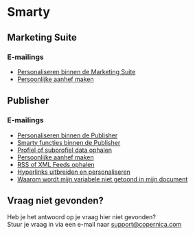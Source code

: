 # Smarty
## Marketing Suite
### E-mailings
- [Personaliseren binnen de Marketing Suite](./publisher-personalization-functions)
- [Persoonlijke aanhef maken](./tutorial-personalized-salutation-in-email-using-smarty-code)

## Publisher
### E-mailings
- [Personaliseren binnen de Publisher](./publisher-personalization-functions)
- [Smarty functies binnen de Publisher](./publisher-personalization-functions)
- [Profiel of subprofiel data ophalen](./loadprofile-and-loadsubprofile)
- [Persoonlijke aanhef maken](./tutorial-personalized-salutation-in-email-using-smarty-code)
- [RSS of XML Feeds ophalen](./personalization-functions-loadfeed)
- [Hyperlinks uitbreiden en personaliseren](./personalizing-hyperlinks)
- [Waarom wordt mijn variabele niet getoond in mijn document](./faq-variable-not-visible)

## Vraag niet gevonden?
Heb je het antwoord op je vraag hier niet gevonden?  
Stuur je vraag in via een e-mail naar [support@copernica.com](mailto:support@copernica.com)
